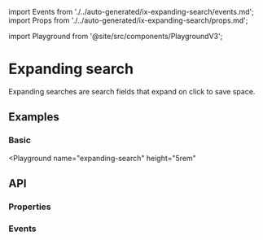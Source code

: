 import Events from './../auto-generated/ix-expanding-search/events.md';
import Props from './../auto-generated/ix-expanding-search/props.md';

import Playground from '@site/src/components/PlaygroundV3';

# Expanding search

<!-- introduction start -->
Expanding searches are search fields that expand on click to save space.
<!-- introduction end -->

## Examples

### Basic

<Playground
  name="expanding-search" 
  height="5rem"
  >
</Playground>

## API

### Properties

<Props />

### Events

<Events />
